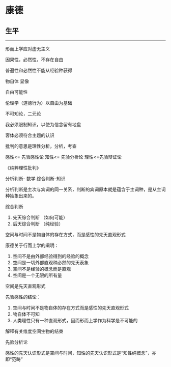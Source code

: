 # 康德
## 生平
***
形而上学应对虚无主义

因果性，必然性，不存在自由

普遍性和必然性不能从经验种获得

物自体 显像

自由可能性

伦理学（道德行为）以自由为基础

不可知论，二元论

我必须限制知识，以使为信念留有地盘

客体必须符合主题的认识

批判的意思是理性分析，分析，考查

感性<= 先验感性论 知性<= 先验分析论 理性<=先验辩证论

《纯粹理性批判》

分析判断- 数学 综合判断-知识

分析判断是主次与宾词的同一关系，判断的宾词原本就是蕴含于主词种，是从主词种抽象出来的。

综合判断 
1. 先天综合判断 （如何可能）
2. 后天综合判断 （纯经验）

空间与时间不是物自体的存在方式，而是感性的先天直观形式

康德关于行而上学的阐明：
1. 空间不是由外部经验得到的经验的概念
2. 空间是一切外部直观种必然的先天表象
3. 空间不是经验的概念而是直观
4. 空间是一个无限的所有量

空间是先天直观形式

先验感性的结论：
1. 空间与时间不是物自体的存在方式而是感性的先天直观形式
2. 物自体不可知
3. 人类理性只有一种直观形式，因而形而上学作为科学是不可能的

解释有关维度空间生物的结束

先验分析论

感性的先天认识形式是空间与时间，知性的先天认识形式是“知性纯概念”，亦即“范畴”